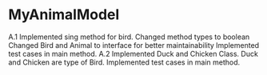 # MyAnimalModel
A.1
Implemented sing method for bird.
Changed method types to boolean
Changed Bird and Animal to interface for better maintainability
Implemented test cases in main method.
A.2
Implemented Duck and Chicken Class.
Duck and Chicken are type of Bird.
Implemented test cases in main method.

